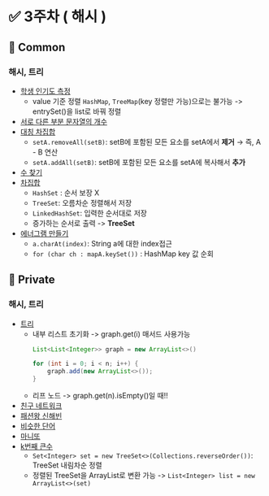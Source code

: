 # ✅ 3주차 ( 해시 )

## 📝 Common

### 해시, 트리
- [학생 인기도 측정](https://www.acmicpc.net/problem/25325)
  - value 기준 정렬 `HashMap`, `TreeMap`(key 정렬만 가능)으로는 불가능 -> entrySet()을 list로 바꿔 정렬
- [서로 다른 부분 문자열의 개수](https://www.acmicpc.net/problem/11478)
- [대칭 차집합](https://www.acmicpc.net/problem/1269)
  - `setA.removeAll(setB)`: setB에 포함된 모든 요소를 setA에서 **제거** → 즉, A - B 연산
  - `setA.addAll(setB)`: setB에 포함된 모든 요소를 setA에 복사해서 **추가**
- [수 찾기](https://www.acmicpc.net/problem/1920)
- [차집합](https://www.acmicpc.net/problem/1822)
  - `HashSet` : 순서 보장 X
  - `TreeSet`: 오름차순 정렬해서 저장
  - `LinkedHashSet`: 입력한 순서대로 저장
  - 증가하는 순서로 출력 -> **TreeSet**
- [에너그램 만들기](https://www.acmicpc.net/problem/1919)
  - `a.charAt(index)`: String a에 대한 index접근
  - `for (char ch : mapA.keySet())` : HashMap key 값 순회

## 📝 Private

### 해시, 트리
- [트리](https://www.acmicpc.net/problem/1068)
  - 내부 리스트 초기화 -> graph.get(i) 매서드 사용가능
	```java
	List<List<Integer>> graph = new ArrayList<>()

	for (int i = 0; i < n; i++) {  
	    graph.add(new ArrayList<>());  
	}
	```
  - 리프 노드 -> graph.get(n).isEmpty()일 때!!
- [친구 네트워크](https://www.acmicpc.net/problem/4195)
- [패션왕 신해빈](https://www.acmicpc.net/problem/9375)
- [비슷한 단어](https://www.acmicpc.net/problem/2179)
- [마니또](https://www.acmicpc.net/problem/5107)
- [k번째 큰수](https://github.com/practice-codingtest-java/wooyong/blob/main/3%EC%A3%BC%EC%B0%A8/%EA%B0%9C%EC%9D%B8/README.md)
  - `Set<Integer> set = new TreeSet<>(Collections.reverseOrder())`: TreeSet 내림차순 정렬
  - 정렬된 TreeSet을 ArrayList로 변환 가능 -> `List<Integer> list = new ArrayList<>(set)`

